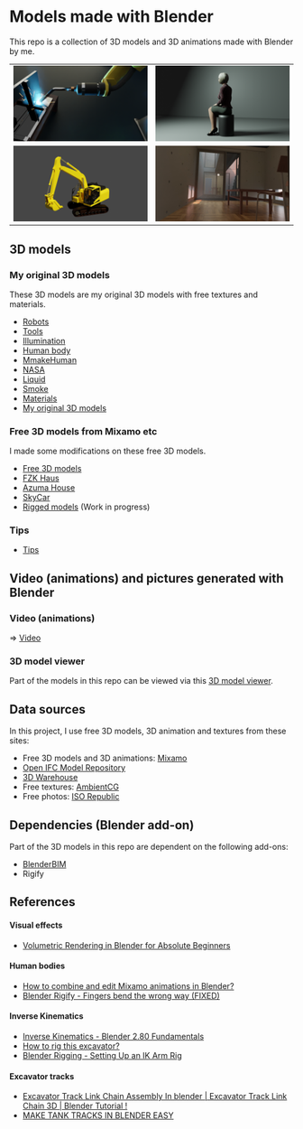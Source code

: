 # Models made with Blender

This repo is a collection of 3D models and 3D animations made with Blender by me.

<table>
  <tr>
    <td>
      <img src="./doc/robot_welding.png" width=500>
    </td>
    <td>
      <img src="./doc/makehuman_woman.png" width=500>
    </td>
  </tr>  
    <tr>
    <td>
<img src='./doc/PC120_IK.png' width=500>
    </td>
    <td>
<img src="./doc/AzumaHouse.jpg" width=500>
    </td>
  </tr>
</table>
    
## 3D models

### My original 3D models

These 3D models are my original 3D models with free textures and materials.

- [Robots](./robots)
- [Tools](./tools)
- [Illumination](./illumination)
- [Human body](./human_body)
- [MmakeHuman](./makehuman)
- [NASA](./NASA)
- [Liquid](./liquid)
- [Smoke](./smoke)
- [Materials](./materials)
- [My original 3D models](./my_original)

### Free 3D models from Mixamo etc

I made some modifications on these free 3D models.

- [Free 3D models](./modified)
- [FZK Haus](./modified/FZKHaus.md)
- [Azuma House](./modified/AzumaHouse.md)
- [SkyCar](./modified/SkyCar.md)
- [Rigged models](./rigged_models) (Work in progress)

### Tips

- [Tips](./tips)

## Video (animations) and pictures generated with Blender

### Video (animations)

=> [Video](./doc/VIDEO.md)

### 3D model viewer

Part of the models in this repo can be viewed via this [3D model viewer](https://araobp.github.io/blender-3d/gltf/viewer.html).

## Data sources

In this project, I use free 3D models, 3D animation and textures from these sites:

- Free 3D models and 3D animations: [Mixamo](https://www.mixamo.com/)
- [Open IFC Model Repository](http://openifcmodel.cs.auckland.ac.nz/)
- [3D Warehouse](https://3dwarehouse.sketchup.com/)
- Free textures: [AmbientCG](https://ambientcg.com/)
- Free photos: [ISO Republic](https://isorepublic.com/)

## Dependencies (Blender add-on)

Part of the 3D models in this repo are dependent on the following add-ons:

- [BlenderBIM](https://blenderbim.org/)
- Rigify

## References

#### Visual effects

- [Volumetric Rendering in Blender for Absolute Beginners](https://www.youtube.com/watch?v=xP5MuZOjfew)

#### Human bodies

- [How to combine and edit Mixamo animations in Blender?](https://youtu.be/fLfjHzJy2A0)
- [Blender Rigify - Fingers bend the wrong way (FIXED)](https://youtu.be/Lw32kq4Q7Ag)

#### Inverse Kinematics

- [Inverse Kinematics - Blender 2.80 Fundamentals](https://youtu.be/S-2v_CKmVE8)
- [How to rig this excavator?](https://blender.stackexchange.com/questions/247317/how-to-rig-this-excavator)
- [Blender Rigging - Setting Up an IK Arm Rig](https://youtu.be/vZaNZhAoMts)

#### Excavator tracks

- [Excavator Track Link Chain Assembly In blender | Excavator Track Link Chain 3D | Blender Tutorial !](https://youtu.be/1sUpFJrLLXA)
- [MAKE TANK TRACKS IN BLENDER EASY](https://youtu.be/FqfIfEx5Eb8)
